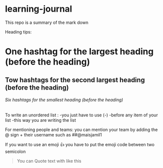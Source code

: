 # learning-journal
This repo is a summary of the mark down

Heading tips:
# One hashtag for the largest heading (before the heading)
## Tow hashtags for the second largest heading (before the heading)
###### Six hashtags for the smallest heading (before the heading)

To write an unordered list :
-you just have to use (-) 
-before any item of your list 
-this way you are writing the list 

For mentioning people and teams:
you can mention your team by adding the @ sign + their username such as
##@maisjamil1


If you want to use an emoji :+1: 
you have to put the emoji code between two semicolon 


>You can Quote  text with like this
